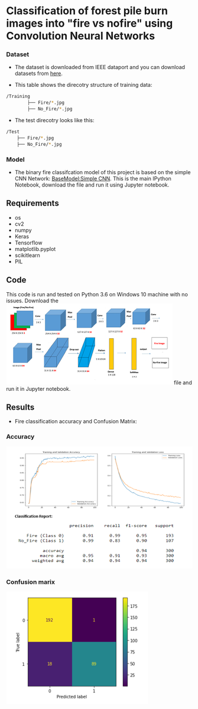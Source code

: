 # Classification of forest pile burn images into "fire vs nofire" using Convolution Neural Networks

### Dataset
* The dataset is downloaded from IEEE dataport and you can download datasets from [here](https://essexuniversity-my.sharepoint.com/:f:/g/personal/hr17576_essex_ac_uk/EplQh6rwA8pJhHP0jKfg6-kBVHyb1BE9TCAj4MVR0tyOEA?e=Uo6PLD).

* This table shows the direcotry structure of training data:
```bash
/Training
        ├── Fire/*.jpg
        ├── No_Fire/*.jpg
```
* The test direcotry looks like this:
```bash
/Test
    ├── Fire/*.jpg
    ├── No_Fire/*.jpg
```


### Model
* The binary fire classifcation model of this project is based on the simple CNN Network:
[BaseModel:Simple CNN](https://github.com/Jhansi-27/Forest_Fires_CNN/blob/main/ForestFires.ipynb). This is the main IPython Notebook, download the file and run it using
Jupyter notebook.

## Requirements
* os
* cv2
* numpy
* Keras 
* Tensorflow
* matplotlib.pyplot
* scikitlearn
* PIL

## Code
This code is run and tested on Python 3.6 on Windows 10  machine with no issues.
Download the  ![Forest_fires.ipynb](https://github.com/Jhansi-27/Forest_Fires_CNN/blob/main/Baseline_new.png?raw=true) file and run it in Jupyter notebook.

## Results
* Fire classification accuracy and  Confusion Matrix:
### Accuracy
![Accuracy](https://github.com/Jhansi-27/Forest_Fires_CNN/blob/main/accuracy.PNG?raw=true)
### Confusion marix
![Confusion matrix](https://github.com/Jhansi-27/Forest_Fires_CNN/blob/main/cm.PNG?raw=true)


